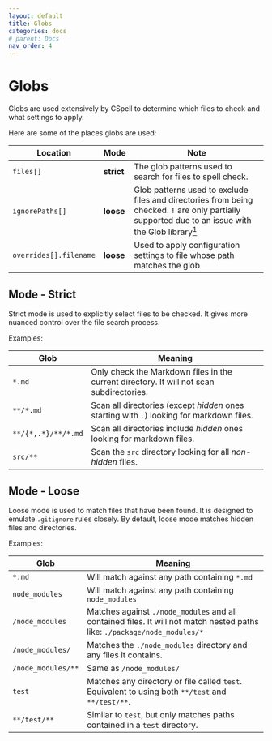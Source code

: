 ```yaml
---
layout: default
title: Globs
categories: docs
# parent: Docs
nav_order: 4
---
```


# Globs

Globs are used extensively by CSpell to determine which files to check and what settings to apply.

Here are some of the places globs are used:

| Location               | Mode       | Note                                                                                                                                                            |
| ---------------------- | ---------- | --------------------------------------------------------------------------------------------------------------------------------------------------------------- |
| `files[]`              | **strict** | The glob patterns used to search for files to spell check.                                                                                                      |
| `ignorePaths[]`        | **loose**  | Glob patterns used to exclude files and directories from being checked. `!` are only partially supported due to an issue with the Glob library[<sup>1</sup>][1] |
| `overrides[].filename` | **loose**  | Used to apply configuration settings to file whose path matches the glob                                                                                        |

[1]: https://github.com/isaacs/node-glob/issues/409 'Glob - Does not match for negative ignore · Issue #409'

## Mode - Strict

Strict mode is used to explicitly select files to be checked. It gives more nuanced control over the file search process.

Examples:

| Glob                | Meaning                                                                                   |
| ------------------- | ----------------------------------------------------------------------------------------- |
| `*.md`              | Only check the Markdown files in the current directory. It will not scan subdirectories.  |
| `**/*.md`           | Scan all directories (except _hidden_ ones starting with `.`) looking for markdown files. |
| `**/{*,.*}/**/*.md` | Scan all directories include _hidden_ ones looking for markdown files.                    |
| `src/**`            | Scan the `src` directory looking for all _non-hidden_ files.                              |

## Mode - Loose

Loose mode is used to match files that have been found. It is designed to emulate `.gitignore` rules closely.
By default, loose mode matches hidden files and directories.

Examples:

| Glob               | Meaning                                                                                                                   |
| ------------------ | ------------------------------------------------------------------------------------------------------------------------- |
| `*.md`             | Will match against any path containing `*.md`                                                                             |
| `node_modules`     | Will match against any path containing `node_modules`                                                                     |
| `/node_modules`    | Matches against `./node_modules` and all contained files. It will not match nested paths like: `./package/node_modules/*` |
| `/node_modules/`   | Matches the `./node_modules` directory and any files it contains.                                                         |
| `/node_modules/**` | Same as `/node_modules/`                                                                                                  |
| `test`             | Matches any directory or file called `test`. Equivalent to using both `**/test` and `**/test/**`.                         |
| `**/test/**`       | Similar to `test`, but only matches paths contained in a `test` directory.                                                |
